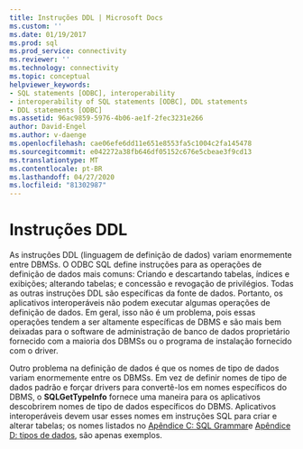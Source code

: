 ```yaml
---
title: Instruções DDL | Microsoft Docs
ms.custom: ''
ms.date: 01/19/2017
ms.prod: sql
ms.prod_service: connectivity
ms.reviewer: ''
ms.technology: connectivity
ms.topic: conceptual
helpviewer_keywords:
- SQL statements [ODBC], interoperability
- interoperability of SQL statements [ODBC], DDL statements
- DDL statements [ODBC]
ms.assetid: 96ac9859-5976-4b06-ae1f-2fec3231e266
author: David-Engel
ms.author: v-daenge
ms.openlocfilehash: cae06efe6dd11e651e8553fa5c1004c2fa145478
ms.sourcegitcommit: e042272a38fb646df05152c676e5cbeae3f9cd13
ms.translationtype: MT
ms.contentlocale: pt-BR
ms.lasthandoff: 04/27/2020
ms.locfileid: "81302987"
---
```

# <a name="ddl-statements"></a>Instruções DDL
As instruções DDL (linguagem de definição de dados) variam enormemente entre DBMSs. O ODBC SQL define instruções para as operações de definição de dados mais comuns: Criando e descartando tabelas, índices e exibições; alterando tabelas; e concessão e revogação de privilégios. Todas as outras instruções DDL são específicas da fonte de dados. Portanto, os aplicativos interoperáveis não podem executar algumas operações de definição de dados. Em geral, isso não é um problema, pois essas operações tendem a ser altamente específicas de DBMS e são mais bem deixadas para o software de administração de banco de dados proprietário fornecido com a maioria dos DBMSs ou o programa de instalação fornecido com o driver.  
  
 Outro problema na definição de dados é que os nomes de tipo de dados variam enormemente entre os DBMSs. Em vez de definir nomes de tipo de dados padrão e forçar drivers para convertê-los em nomes específicos do DBMS, o **SQLGetTypeInfo** fornece uma maneira para os aplicativos descobrirem nomes de tipo de dados específicos do DBMS. Aplicativos interoperáveis devem usar esses nomes em instruções SQL para criar e alterar tabelas; os nomes listados no [Apêndice C: SQL Grammar](../../../odbc/reference/appendixes/appendix-c-sql-grammar.md)e [Apêndice D: tipos de dados](../../../odbc/reference/appendixes/appendix-d-data-types.md), são apenas exemplos.
